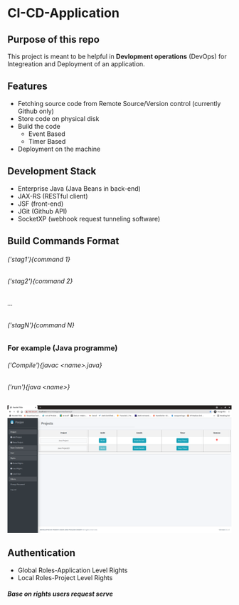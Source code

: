# CI-CD-Application

## Purpose of this repo

This project is meant to be helpful in **Devlopment operations** (DevOps) for Integreation and Deployment of an application.

## Features

* Fetching source code from Remote Source/Version control (currently Github only)
* Store code on physical disk
* Build the code
  * Event Based
  * Timer Based
* Deployment on the machine

## Development Stack

* Enterprise Java (Java Beans in back-end)
* JAX-RS (RESTful client)
* JSF (front-end)
* JGit (Github API)
* SocketXP (webhook request tunneling software)

## Build Commands Format

###### ('stag1'){command 1}
###### ('stag2'){command 2}
###### ...
###### ('stagN'){command N}

### For example (Java programme)
###### ('Compile'){javac \<name\>.java}
###### ('run'){java \<name\>}

![Home Page](https://github.com/PoojanSmart/CI-CD-Application/blob/main/CICDApp/imgs/home.png)

## Authentication
* Global Roles-Application Level Rights
* Local Roles-Project Level Rights

##### Base on rights users request serve
